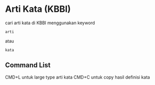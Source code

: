 # Arti Kata (KBBI)

cari arti kata di KBBI menggunakan keyword

`arti`

atau

`kata`

## Command List

CMD+L untuk large type arti kata
CMD+C untuk copy hasil definisi kata